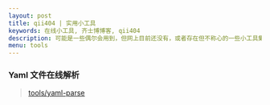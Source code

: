 ```yaml
---
layout: post
title: qii404 | 实用小工具
keywords: 在线小工具, 齐士博博客, qii404
description: 可能是一些偶尔会用到，但网上目前还没有，或者存在但不称心的一些小工具集合，自己实现的，按需自取
menu: tools
---
```


### Yaml 文件在线解析

> [tools/yaml-parse](/tools/yaml-parse)
